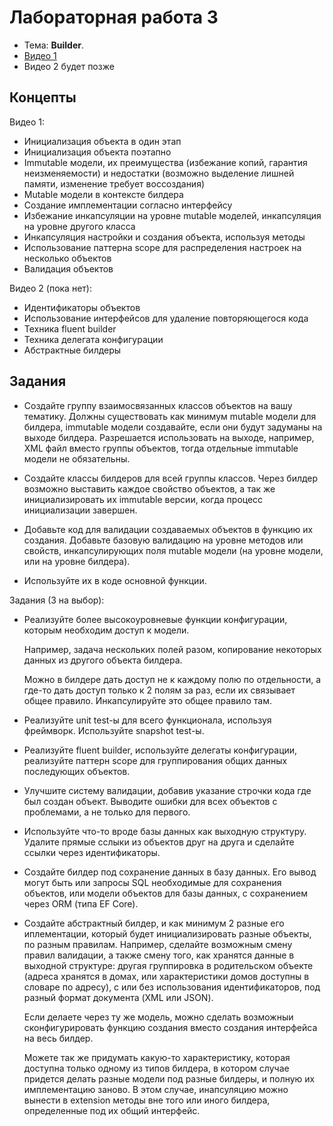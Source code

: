 # Лабораторная работа 3

- Тема: **Builder**.
- [Видео 1](https://www.youtube.com/watch?v=3L4SSnZ7cp0&list=PL4sUOB8DjVlXKTknA5IW75BGwcTw6PU3r&index=4)
- Видео 2 будет позже

## Концепты

Видео 1:
- Инициализация объекта в один этап
- Инициализация объекта поэтапно
- Immutable модели, их преимущества (избежание копий, гарантия неизменяемости) 
  и недостатки (возможно выделение лишней памяти, изменение требует воссоздания)
- Mutable модели в контексте билдера
- Создание имплементации согласно интерфейсу
- Избежание инкапсуляции на уровне mutable моделей, инкапсуляция на уровне другого класса
- Инкапсуляция настройки и создания объекта, используя методы
- Использование паттерна scope для распределения настроек на несколько объектов 
- Валидация объектов

Видео 2 (пока нет):
- Идентификаторы объектов
- Использование интерфейсов для удаление повторяющегося кода
- Техника fluent builder
- Техника делегата конфигурации
- Абстрактные билдеры

## Задания

- Создайте группу взаимосвязанных классов объектов на вашу тематику.
  Должны существовать как минимум mutable модели для билдера,
  immutable модели создавайте, если они будут задуманы на выходе билдера.
  Разрешается использовать на выходе, например, XML файл вместо группы объектов, 
  тогда отдельные immutable модели не обязательны.

- Создайте классы билдеров для всей группы классов.
  Через билдер возможно выставить каждое свойство объектов,
  а так же инициализировать их immutable версии, когда процесс инициализации завершен.

- Добавьте код для валидации создаваемых объектов в функцию их создания.
  Добавьте базовую валидацию на уровне методов или свойств, инкапсулирующих поля mutable модели (на уровне модели, или на уровне билдера).

- Используйте их в коде основной функции.


Задания (3 на выбор):

- Реализуйте более высокоуровневые функции конфигурации, которым необходим доступ к модели.

  Например, задача нескольких полей разом, 
  копирование некоторых данных из другого объекта билдера.

  Можно в билдере дать доступ не к каждому полю по отдельности,
  а где-то дать доступ только к 2 полям за раз, если их связывает общее правило.
  Инкапсулируйте это общее правило там.

  <!-- Например, можете создать систему поиска по фамилии среди объектов билдера,
  а в случае ее использования, не давайте сменить фамилию после создания.
  В этом случае, инкапсуляция будет на уровне билдера 
  (можно создать второй билдер под это, или добавить условий в изначальный).

  Можете добавить игнорирование диакритиков, а если идет поиск объекта по фамилии c диакритиками,
  чтобы она обновлялась в случае, когда на оригинале она без диакритиков. -->

- Реализуйте unit test-ы для всего функционала, используя фреймворк.
  Используйте snapshot test-ы.

- Реализуйте fluent builder, используйте делегаты конфигурации, 
  реализуйте паттерн scope для группирования общих данных последующих объектов.

- Улучшите систему валидации, добавив указание строчки кода где был создан объект.
  Выводите ошибки для всех объектов с проблемами, а не только для первого.

- Используйте что-то вроде базы данных как выходную структуру.
  Удалите прямые сслыки из объектов друг на друга и сделайте ссылки через идентификаторы.

- Создайте билдер под сохранение данных в базу данных.
  Его вывод могут быть или запросы SQL необходимые для сохранения объектов,
  или модели объектов для базы данных, с сохранением через ORM (типа EF Core).

- Создайте абстрактный билдер, и как минимум 2 разные его иплементации, 
  который будет инициализировать разные объекты, по разным правилам.
  Например, сделайте возможным смену правил валидации, а также смену того, как хранятся данные в выходной структурe:
  другая группировка в родительском объекте (адреса хранятся в домах, или характеристики домов доступны в словаре по адресу),
  с или без использования идентификаторов,
  под разный формат документа (XML или JSON).

  Если делаете через ту же модель, можно сделать возможныи сконфигурировать функцию создания вместо создания интерфейса на весь билдер.

  Можете так же придумать какую-то характеристику, которая доступна только одному из типов билдера,
  в котором случае придется делать разные модели под разные билдеры, и полную их имплементацию заново.
  В этом случае, инапсуляцию можно вынести в extension методы вне того или иного билдера, 
  определенные под их общий интерфейс.
